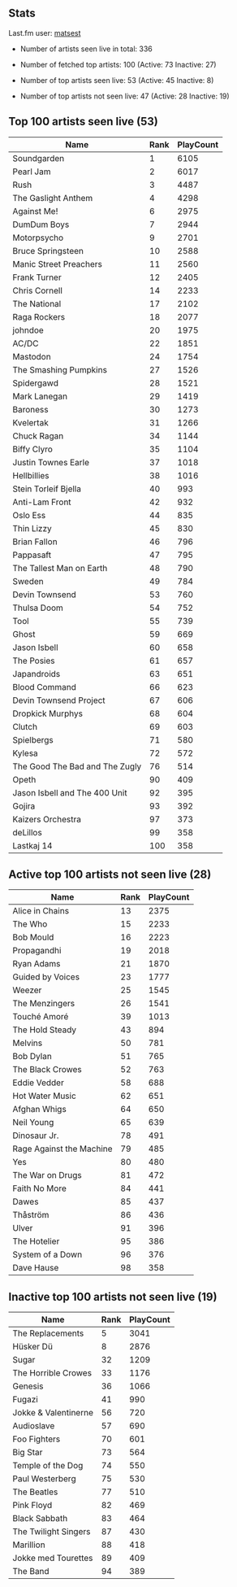 ## Stats 


Last.fm user: [matsest](https://www.last.fm/user/matsest)

- Number of artists seen live in total: 336

- Number of fetched top artists: 100 (Active: 73 Inactive: 27)

- Number of top artists seen live: 53 (Active: 45 Inactive: 8)

- Number of top artists not seen live: 47 (Active: 28 Inactive: 19)

## Top 100 artists seen live (53)

Name                           | Rank | PlayCount
------------------------------ | ---- | ---------
Soundgarden                    | 1    | 6105     
Pearl Jam                      | 2    | 6017     
Rush                           | 3    | 4487     
The Gaslight Anthem            | 4    | 4298     
Against Me!                    | 6    | 2975     
DumDum Boys                    | 7    | 2944     
Motorpsycho                    | 9    | 2701     
Bruce Springsteen              | 10   | 2588     
Manic Street Preachers         | 11   | 2560     
Frank Turner                   | 12   | 2405     
Chris Cornell                  | 14   | 2233     
The National                   | 17   | 2102     
Raga Rockers                   | 18   | 2077     
johndoe                        | 20   | 1975     
AC/DC                          | 22   | 1851     
Mastodon                       | 24   | 1754     
The Smashing Pumpkins          | 27   | 1526     
Spidergawd                     | 28   | 1521     
Mark Lanegan                   | 29   | 1419     
Baroness                       | 30   | 1273     
Kvelertak                      | 31   | 1266     
Chuck Ragan                    | 34   | 1144     
Biffy Clyro                    | 35   | 1104     
Justin Townes Earle            | 37   | 1018     
Hellbillies                    | 38   | 1016     
Stein Torleif Bjella           | 40   | 993      
Anti-Lam Front                 | 42   | 932      
Oslo Ess                       | 44   | 835      
Thin Lizzy                     | 45   | 830      
Brian Fallon                   | 46   | 796      
Pappasaft                      | 47   | 795      
The Tallest Man on Earth       | 48   | 790      
Sweden                         | 49   | 784      
Devin Townsend                 | 53   | 760      
Thulsa Doom                    | 54   | 752      
Tool                           | 55   | 739      
Ghost                          | 59   | 669      
Jason Isbell                   | 60   | 658      
The Posies                     | 61   | 657      
Japandroids                    | 63   | 651      
Blood Command                  | 66   | 623      
Devin Townsend Project         | 67   | 606      
Dropkick Murphys               | 68   | 604      
Clutch                         | 69   | 603      
Spielbergs                     | 71   | 580      
Kylesa                         | 72   | 572      
The Good The Bad and The Zugly | 76   | 514      
Opeth                          | 90   | 409      
Jason Isbell and The 400 Unit  | 92   | 395      
Gojira                         | 93   | 392      
Kaizers Orchestra              | 97   | 373      
deLillos                       | 99   | 358      
Lastkaj 14                     | 100  | 358      

## Active top 100 artists not seen live (28)

Name                     | Rank | PlayCount
------------------------ | ---- | ---------
Alice in Chains          | 13   | 2375     
The Who                  | 15   | 2233     
Bob Mould                | 16   | 2223     
Propagandhi              | 19   | 2018     
Ryan Adams               | 21   | 1870     
Guided by Voices         | 23   | 1777     
Weezer                   | 25   | 1545     
The Menzingers           | 26   | 1541     
Touché Amoré             | 39   | 1013     
The Hold Steady          | 43   | 894      
Melvins                  | 50   | 781      
Bob Dylan                | 51   | 765      
The Black Crowes         | 52   | 763      
Eddie Vedder             | 58   | 688      
Hot Water Music          | 62   | 651      
Afghan Whigs             | 64   | 650      
Neil Young               | 65   | 639      
Dinosaur Jr.             | 78   | 491      
Rage Against the Machine | 79   | 485      
Yes                      | 80   | 480      
The War on Drugs         | 81   | 472      
Faith No More            | 84   | 441      
Dawes                    | 85   | 437      
Thåström                 | 86   | 436      
Ulver                    | 91   | 396      
The Hotelier             | 95   | 386      
System of a Down         | 96   | 376      
Dave Hause               | 98   | 358      

## Inactive top 100 artists not seen live (19)

Name                 | Rank | PlayCount
-------------------- | ---- | ---------
The Replacements     | 5    | 3041     
Hüsker Dü            | 8    | 2876     
Sugar                | 32   | 1209     
The Horrible Crowes  | 33   | 1176     
Genesis              | 36   | 1066     
Fugazi               | 41   | 990      
Jokke & Valentinerne | 56   | 720      
Audioslave           | 57   | 690      
Foo Fighters         | 70   | 601      
Big Star             | 73   | 564      
Temple of the Dog    | 74   | 550      
Paul Westerberg      | 75   | 530      
The Beatles          | 77   | 510      
Pink Floyd           | 82   | 469      
Black Sabbath        | 83   | 464      
The Twilight Singers | 87   | 430      
Marillion            | 88   | 418      
Jokke med Tourettes  | 89   | 409      
The Band             | 94   | 389      
